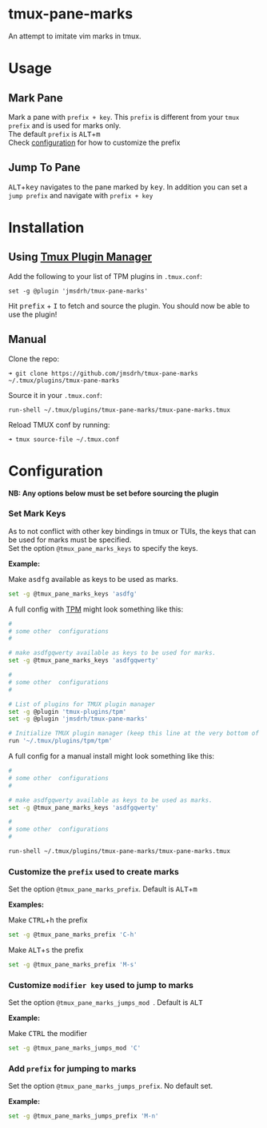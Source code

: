 # tmux-pane-marks

An attempt to imitate vim marks in tmux.


# Usage

## Mark Pane

Mark a pane with `prefix + key`. This `prefix` is different from your `tmux prefix` and is used for marks only.  
The default `prefix` is <kbd>ALT</kbd>+<kbd>m</kbd>  
Check [configuration](#configuration) for how to customize the prefix


## Jump To Pane

<kbd>ALT</kbd>+<kbd>key</kbd> navigates to the pane marked by <kbd>key</kbd>. In addition you can set a `jump prefix` and navigate with `prefix + key`


# Installation

## Using [Tmux Plugin Manager](https://github.com/tmux-plugins/tpm)

Add the following to your list of TPM plugins in `.tmux.conf`:

```
set -g @plugin 'jmsdrh/tmux-pane-marks'
```

Hit <kbd>prefix</kbd> + <kbd>I</kbd> to fetch and source the plugin. You should now be able to use
the plugin!

## Manual

Clone the repo:

```
➜ git clone https://github.com/jmsdrh/tmux-pane-marks ~/.tmux/plugins/tmux-pane-marks
```

Source it in your `.tmux.conf`:

```
run-shell ~/.tmux/plugins/tmux-pane-marks/tmux-pane-marks.tmux
```

Reload TMUX conf by running:

```
➜ tmux source-file ~/.tmux.conf
```


# Configuration

**NB: Any options below must be set before sourcing the plugin**

### Set Mark Keys

As to not conflict with other key bindings in tmux or TUIs, the keys that can be used for marks must be specified.  
Set the option `@tmux_pane_marks_keys` to specify the keys.

**Example:**

Make <kbd>a</kbd><kbd>s</kbd><kbd>d</kbd><kbd>f</kbd><kbd>g</kbd> available as keys to be used as marks.

```bash
set -g @tmux_pane_marks_keys 'asdfg'
```

A full config with [TPM](https://github.com/tmux-plugins/tpm) might look something like this:

```bash
#
# some other  configurations
#

# make asdfgqwerty available as keys to be used for marks.
set -g @tmux_pane_marks_keys 'asdfgqwerty'

#
# some other  configurations
#

# List of plugins for TMUX plugin manager
set -g @plugin 'tmux-plugins/tpm'
set -g @plugin 'jmsdrh/tmux-pane-marks'

# Initialize TMUX plugin manager (keep this line at the very bottom of tmux.conf)
run '~/.tmux/plugins/tpm/tpm'
```

A full config for a manual install might look something like this:

```bash
#
# some other  configurations
#

# make asdfgqwerty available as keys to be used as marks.
set -g @tmux_pane_marks_keys 'asdfgqwerty'

#
# some other  configurations
#

run-shell ~/.tmux/plugins/tmux-pane-marks/tmux-pane-marks.tmux
```


### Customize the `prefix` used to create marks

Set the option `@tmux_pane_marks_prefix`. Default is <kbd>ALT</kbd>+<kbd>m</kbd>

**Examples:**

Make <kbd>CTRL</kbd>+<kbd>h</kbd> the prefix

```bash
set -g @tmux_pane_marks_prefix 'C-h'
```

Make <kbd>ALT</kbd>+<kbd>s</kbd> the prefix

```bash
set -g @tmux_pane_marks_prefix 'M-s'
```


### Customize `modifier key` used to jump to marks

Set the option `@tmux_pane_marks_jumps_mod `. Default is <kbd>ALT</kbd>

**Example:**

Make <kbd>CTRL</kbd> the modifier

```bash
set -g @tmux_pane_marks_jumps_mod 'C'
```


### Add `prefix` for jumping to marks

Set the option `@tmux_pane_marks_jumps_prefix`. No default set.

**Example:**

```bash
set -g @tmux_pane_marks_jumps_prefix 'M-n'
```
